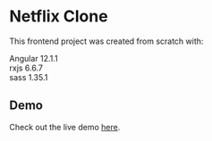 # Netflix Clone

This frontend project was created from scratch with:

Angular 12.1.1  
rxjs 6.6.7  
sass 1.35.1

## Demo
Check out the live demo [here](https://liadbr2.github.io/netflix-clone).

